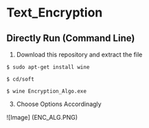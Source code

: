 # Text_Encryption

## Directly Run (Command Line)

1) Download this repository and extract the file

```console
$ sudo apt-get install wine

$ cd/soft

$ wine Encryption_Algo.exe

```
3) Choose Options Accordinagly

![Image] (ENC_ALG.PNG)
